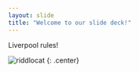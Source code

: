 ```yaml
---
layout: slide
title: "Welcome to our slide deck!"
---
```


Liverpool rules!

![riddlocat](https://octodex.github.com/images/riddlocat.png)
{: .center}
